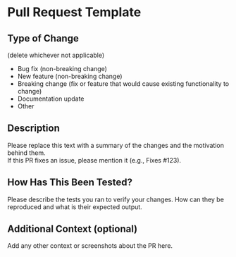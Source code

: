 # Pull Request Template

## Type of Change

(delete whichever not applicable)

- Bug fix (non-breaking change)
- New feature (non-breaking change)
- Breaking change (fix or feature that would cause existing functionality to change)
- Documentation update
- Other

## Description

Please replace this text with a summary of the changes and the motivation behind them.  
If this PR fixes an issue, please mention it (e.g., Fixes #123).

## How Has This Been Tested?

Please describe the tests you ran to verify your changes.
How can they be reproduced and what is their expected output.

## Additional Context (optional)

Add any other context or screenshots about the PR here.
